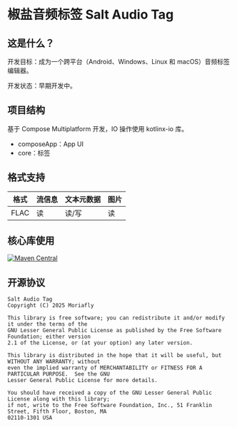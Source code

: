 # 椒盐音频标签 Salt Audio Tag

## 这是什么？

开发目标：成为一个跨平台（Android、Windows、Linux 和 macOS）音频标签编辑器。

开发状态：早期开发中。

## 项目结构

基于 Compose Multiplatform 开发，IO 操作使用 kotlinx-io 库。

- composeApp：App UI
- core：标签

## 格式支持

| 格式   | 流信息 | 文本元数据 | 图片 |
|------|-----|-------|----|
| FLAC | 读   | 读/写   | 读  |

## 核心库使用

[![Maven Central](https://img.shields.io/maven-central/v/io.github.moriafly/salt-audiotag)](https://search.maven.org/search?q=g:io.github.moriafly)

## 开源协议

```
Salt Audio Tag
Copyright (C) 2025 Moriafly

This library is free software; you can redistribute it and/or modify it under the terms of the
GNU Lesser General Public License as published by the Free Software Foundation; either version
2.1 of the License, or (at your option) any later version.

This library is distributed in the hope that it will be useful, but WITHOUT ANY WARRANTY; without
even the implied warranty of MERCHANTABILITY or FITNESS FOR A PARTICULAR PURPOSE.  See the GNU
Lesser General Public License for more details.

You should have received a copy of the GNU Lesser General Public License along with this library;
if not, write to the Free Software Foundation, Inc., 51 Franklin Street, Fifth Floor, Boston, MA
02110-1301 USA
```
